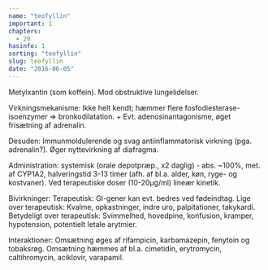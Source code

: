 ```yaml
---
name: "teofyllin"
important: 1
chapters:
  - 29
hasinfo: 1
sorting: "teofyllin"
slug: teofyllin
date: "2016-06-05"
---
```


Metylxantin (som koffein). Mod obstruktive lungelidelser.

Virkningsmekanisme: Ikke helt kendt; hæmmer flere fosfodiesterase-isoenzymer =>
bronkodilatation. + Evt. adenosinantagonisme, øget frisætning af adrenalin.

Desuden: Immunmoldulerende og svag antiinflammatorisk virkning (pga.
adrenalin?). Øger nyttevirkning af diafragma.

Administration: systemisk (orale depotpræp., x2 daglig) - abs. ~100%, met. af
CYP1A2, halveringstid 3-13 timer (afh. af bl.a. alder, køn, ryge- og kostvaner).
Ved terapeutiske doser (10-20µg/ml) lineær kinetik.

Bivirkninger: Terapeutisk: GI-gener kan evt. bedres ved fødeindtag. Lige over
terapeutisk: Kvalme, opkastninger, indre uro, palpitationer, takykardi.
Betydeligt over terapeutisk: Svimmelhed, hovedpine, konfusion, kramper,
hypotension, potentielt letale arytmier.

Interaktioner: Omsætning øges af rifampicin, karbamazepin, fenytoin og
tobaksrøg. Omsætning hæmmes af bl.a. cimetidin, erytromycin, caltihromycin,
aciklovir, varapamil.
